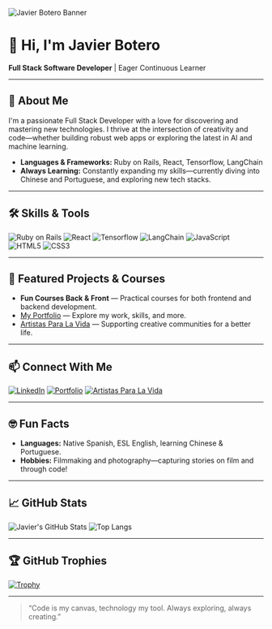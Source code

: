 ![Javier Botero Banner](https://img.shields.io/badge/Full%20Stack%20Developer-%23E34F26.svg?style=for-the-badge&logo=Ruby-on-Rails&logoColor=white)

# 👋 Hi, I'm Javier Botero

**Full Stack Software Developer** | Eager Continuous Learner

---

## 🚀 About Me

I'm a passionate Full Stack Developer with a love for discovering and mastering new technologies. I thrive at the intersection of creativity and code—whether building robust web apps or exploring the latest in AI and machine learning.

- **Languages & Frameworks:** Ruby on Rails, React, Tensorflow, LangChain
- **Always Learning:** Constantly expanding my skills—currently diving into Chinese and Portuguese, and exploring new tech stacks.

---

## 🛠️ Skills & Tools

![Ruby on Rails](https://img.shields.io/badge/Ruby_on_Rails-%23CC0000.svg?style=flat&logo=ruby-on-rails&logoColor=white)
![React](https://img.shields.io/badge/React-%2361DAFB.svg?style=flat&logo=react&logoColor=white)
![Tensorflow](https://img.shields.io/badge/TensorFlow-%23FF6F00.svg?style=flat&logo=tensorflow&logoColor=white)
![LangChain](https://img.shields.io/badge/LangChain-%2300C7B7.svg?style=flat)
![JavaScript](https://img.shields.io/badge/JavaScript-%23F7DF1E.svg?style=flat&logo=javascript&logoColor=black)
![HTML5](https://img.shields.io/badge/HTML5-%23E34F26.svg?style=flat&logo=html5&logoColor=white)
![CSS3](https://img.shields.io/badge/CSS3-%231572B6.svg?style=flat&logo=css3&logoColor=white)

---

## 🌟 Featured Projects & Courses

- **Fun Courses Back & Front** — Practical courses for both frontend and backend development.
- [My Portfolio](https://javierbotero.github.io/portfolio-JavierBotero/) — Explore my work, skills, and more.
- [Artistas Para La Vida](http://www.artistasparalavida.com) — Supporting creative communities for a better life.

---

## 📫 Connect With Me

[![LinkedIn](https://img.shields.io/badge/LinkedIn-%230077B5.svg?style=flat&logo=linkedin&logoColor=white)](https://www.linkedin.com/in/javierboterodev/)
[![Portfolio](https://img.shields.io/badge/Portfolio-%2312100E.svg?style=flat)](https://javierbotero.github.io/portfolio-JavierBotero/)
[![Artistas Para La Vida](https://img.shields.io/badge/Artistas%20Para%20La%20Vida-%23FCAF45.svg?style=flat)](http://www.artistasparalavida.com)

---

## 🤓 Fun Facts

- **Languages:** Native Spanish, ESL English, learning Chinese & Portuguese.
- **Hobbies:** Filmmaking and photography—capturing stories on film and through code!

---

## 📈 GitHub Stats

![Javier's GitHub Stats](https://github-readme-stats.vercel.app/api?username=javierbotero&show_icons=true&hide_title=true&theme=radical)
![Top Langs](https://github-readme-stats.vercel.app/api/top-langs/?username=javierbotero&layout=compact&theme=radical)

---

## 🏆 GitHub Trophies

[![Trophy](https://github-profile-trophy.vercel.app/?username=javierbotero&theme=radical)](https://github.com/ryo-ma/github-profile-trophy)

---

> “Code is my canvas, technology my tool. Always exploring, always creating.”
